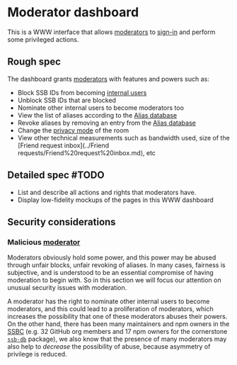 # Moderator dashboard

This is a WWW interface that allows [moderators](../Stakeholders/Moderator.md) to [sign-in](Moderator%20sign-in.md) and perform some privileged actions.

## Rough spec

The dashboard grants [moderators](../Stakeholders/Moderator.md) with features and powers such as:

- Block SSB IDs from becoming [internal users](../Stakeholders/Internal%20user.md)
- Unblock SSB IDs that are blocked
- Nominate other internal users to become moderators too
- View the list of aliases according to the [Alias database](../Alias/Alias%20database.md)
- Revoke aliases by removing an entry from the [Alias database](../Alias/Alias%20database.md)
- Change the [privacy mode](../Privacy/Modes.md) of the room
- View other technical measurements such as bandwidth used, size of the [Friend request inbox](../Friend requests/Friend%20request%20inbox.md), etc

## Detailed spec #TODO 

- List and describe all actions and rights that moderators have.
- Display low-fidelity mockups of the pages in this WWW dashboard

## Security considerations

### Malicious [moderator](../Stakeholders/Moderator.md)

Moderators obviously hold some power, and this power may be abused through unfair blocks, unfair revoking of aliases. In many cases, fairness is subjective, and is understood to be an essential compromise of having moderation to begin with. So in this section we will focus our attention on unusual security issues with moderation.

A moderator has the right to nominate other internal users to become moderators, and this could lead to a proliferation of moderators, which increases the possibility that one of these moderators abuses their powers. On the other hand, there has been many maintainers and npm owners in the [SSBC](https://github.com/ssbc/) (e.g. 32 GitHub org members and 17 npm owners for the cornerstone [`ssb-db`](https://www.npmjs.com/package/ssb-db) package), we also know that the presence of many moderators may also help to *decrease* the possibility of abuse, because asymmetry of privilege is reduced.